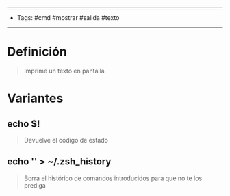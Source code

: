 -----------------
- Tags: #cmd #mostrar #salida #texto
--------------------------------
# Definición

>Imprime un texto en pantalla

# Variantes

## echo $!

> Devuelve el código de estado

## echo '' > ~/.zsh_history

> Borra el histórico de comandos introducidos para que no te los prediga

